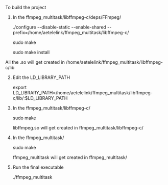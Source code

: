 To build the project

1. In the ffmpeg_multitask/libffmpeg-c/deps/FFmpeg/ 
   
   ./configure --disable-static --enable-shared --prefix=/home/aetelelink/ffmpeg_multitask/libffmpeg-c/
   
   sudo make 
   
   sudo make install

All the .so will get created in /home/aetelelink/ffmpeg_multitask/libffmpeg-c/lib

2. Edit the LD_LIBRARY_PATH 
   
   export LD_LIBRARY_PATH=/home/aetelelink/ffmpeg_multitask/libffmpeg-c/lib/:$LD_LIBRARY_PATH

3. In the ffmpeg_multitask/libffmpeg-c/ 
   
   sudo make 

   libffmpeg.so will get created in ffmpeg_multitask/libffmpeg-c/

4. In the ffmpeg_multitask/
   
   sudo make

   ffmpeg_multitask will get created in ffmpeg_multitask/ 

5. Run the final executable
   
   ./ffmpeg_multitask
